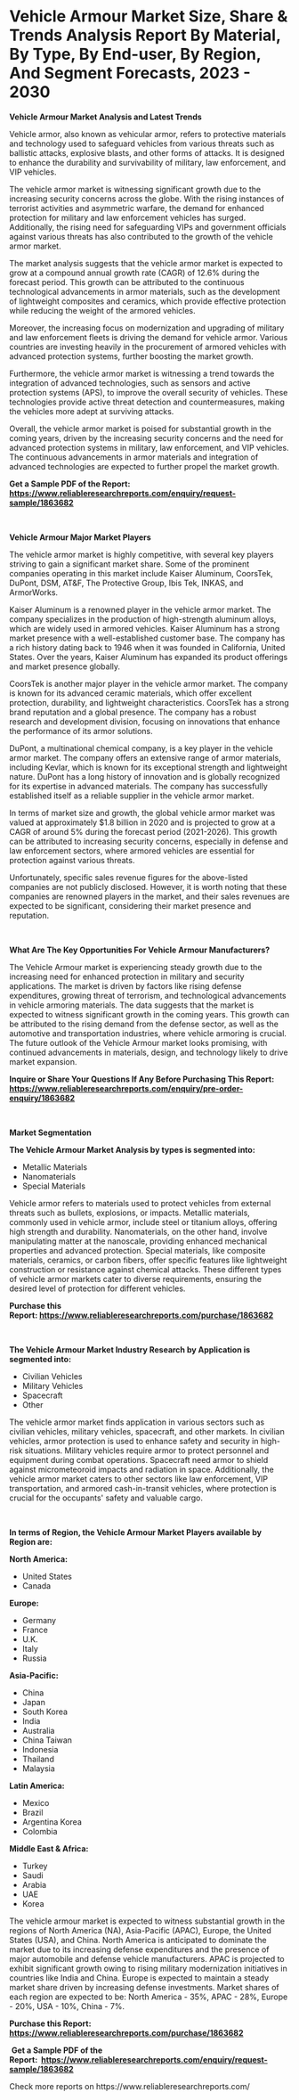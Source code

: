<p><h1>Vehicle Armour Market Size, Share & Trends Analysis Report By Material, By Type, By End-user, By Region, And Segment Forecasts, 2023 - 2030</h1></p><p><strong>Vehicle Armour Market Analysis and Latest Trends</strong></p>
<p><p>Vehicle armor, also known as vehicular armor, refers to protective materials and technology used to safeguard vehicles from various threats such as ballistic attacks, explosive blasts, and other forms of attacks. It is designed to enhance the durability and survivability of military, law enforcement, and VIP vehicles.</p><p>The vehicle armor market is witnessing significant growth due to the increasing security concerns across the globe. With the rising instances of terrorist activities and asymmetric warfare, the demand for enhanced protection for military and law enforcement vehicles has surged. Additionally, the rising need for safeguarding VIPs and government officials against various threats has also contributed to the growth of the vehicle armor market.</p><p>The market analysis suggests that the vehicle armor market is expected to grow at a compound annual growth rate (CAGR) of 12.6% during the forecast period. This growth can be attributed to the continuous technological advancements in armor materials, such as the development of lightweight composites and ceramics, which provide effective protection while reducing the weight of the armored vehicles.</p><p>Moreover, the increasing focus on modernization and upgrading of military and law enforcement fleets is driving the demand for vehicle armor. Various countries are investing heavily in the procurement of armored vehicles with advanced protection systems, further boosting the market growth.</p><p>Furthermore, the vehicle armor market is witnessing a trend towards the integration of advanced technologies, such as sensors and active protection systems (APS), to improve the overall security of vehicles. These technologies provide active threat detection and countermeasures, making the vehicles more adept at surviving attacks.</p><p>Overall, the vehicle armor market is poised for substantial growth in the coming years, driven by the increasing security concerns and the need for advanced protection systems in military, law enforcement, and VIP vehicles. The continuous advancements in armor materials and integration of advanced technologies are expected to further propel the market growth.</p></p>
<p><strong>Get a Sample PDF of the Report:&nbsp; <a href="https://www.reliableresearchreports.com/enquiry/request-sample/1863682">https://www.reliableresearchreports.com/enquiry/request-sample/1863682</a></strong></p>
<p>&nbsp;</p>
<p><strong>Vehicle Armour Major Market Players</strong></p>
<p><p>The vehicle armor market is highly competitive, with several key players striving to gain a significant market share. Some of the prominent companies operating in this market include Kaiser Aluminum, CoorsTek, DuPont, DSM, AT&F, The Protective Group, Ibis Tek, INKAS, and ArmorWorks.</p><p>Kaiser Aluminum is a renowned player in the vehicle armor market. The company specializes in the production of high-strength aluminum alloys, which are widely used in armored vehicles. Kaiser Aluminum has a strong market presence with a well-established customer base. The company has a rich history dating back to 1946 when it was founded in California, United States. Over the years, Kaiser Aluminum has expanded its product offerings and market presence globally.</p><p>CoorsTek is another major player in the vehicle armor market. The company is known for its advanced ceramic materials, which offer excellent protection, durability, and lightweight characteristics. CoorsTek has a strong brand reputation and a global presence. The company has a robust research and development division, focusing on innovations that enhance the performance of its armor solutions.</p><p>DuPont, a multinational chemical company, is a key player in the vehicle armor market. The company offers an extensive range of armor materials, including Kevlar, which is known for its exceptional strength and lightweight nature. DuPont has a long history of innovation and is globally recognized for its expertise in advanced materials. The company has successfully established itself as a reliable supplier in the vehicle armor market.</p><p>In terms of market size and growth, the global vehicle armor market was valued at approximately $1.8 billion in 2020 and is projected to grow at a CAGR of around 5% during the forecast period (2021-2026). This growth can be attributed to increasing security concerns, especially in defense and law enforcement sectors, where armored vehicles are essential for protection against various threats.</p><p>Unfortunately, specific sales revenue figures for the above-listed companies are not publicly disclosed. However, it is worth noting that these companies are renowned players in the market, and their sales revenues are expected to be significant, considering their market presence and reputation.</p></p>
<p>&nbsp;</p>
<p><strong>What Are The Key Opportunities For Vehicle Armour Manufacturers?</strong></p>
<p><p>The Vehicle Armour market is experiencing steady growth due to the increasing need for enhanced protection in military and security applications. The market is driven by factors like rising defense expenditures, growing threat of terrorism, and technological advancements in vehicle armoring materials. The data suggests that the market is expected to witness significant growth in the coming years. This growth can be attributed to the rising demand from the defense sector, as well as the automotive and transportation industries, where vehicle armoring is crucial. The future outlook of the Vehicle Armour market looks promising, with continued advancements in materials, design, and technology likely to drive market expansion.</p></p>
<p><strong>Inquire or Share Your Questions If Any Before Purchasing This Report: <a href="https://www.reliableresearchreports.com/enquiry/pre-order-enquiry/1863682">https://www.reliableresearchreports.com/enquiry/pre-order-enquiry/1863682</a></strong></p>
<p>&nbsp;</p>
<p><strong>Market Segmentation</strong></p>
<p><strong>The Vehicle Armour Market Analysis by types is segmented into:</strong></p>
<p><ul><li>Metallic Materials</li><li>Nanomaterials</li><li>Special Materials</li></ul></p>
<p><p>Vehicle armor refers to materials used to protect vehicles from external threats such as bullets, explosions, or impacts. Metallic materials, commonly used in vehicle armor, include steel or titanium alloys, offering high strength and durability. Nanomaterials, on the other hand, involve manipulating matter at the nanoscale, providing enhanced mechanical properties and advanced protection. Special materials, like composite materials, ceramics, or carbon fibers, offer specific features like lightweight construction or resistance against chemical attacks. These different types of vehicle armor markets cater to diverse requirements, ensuring the desired level of protection for different vehicles.</p></p>
<p><strong>Purchase this Report:&nbsp;<a href="https://www.reliableresearchreports.com/purchase/1863682">https://www.reliableresearchreports.com/purchase/1863682</a></strong></p>
<p>&nbsp;</p>
<p><strong>The Vehicle Armour Market Industry Research by Application is segmented into:</strong></p>
<p><ul><li>Civilian Vehicles</li><li>Military Vehicles</li><li>Spacecraft</li><li>Other</li></ul></p>
<p><p>The vehicle armor market finds application in various sectors such as civilian vehicles, military vehicles, spacecraft, and other markets. In civilian vehicles, armor protection is used to enhance safety and security in high-risk situations. Military vehicles require armor to protect personnel and equipment during combat operations. Spacecraft need armor to shield against micrometeoroid impacts and radiation in space. Additionally, the vehicle armor market caters to other sectors like law enforcement, VIP transportation, and armored cash-in-transit vehicles, where protection is crucial for the occupants' safety and valuable cargo.</p></p>
<p>&nbsp;</p>
<p><strong>In terms of Region, the Vehicle Armour Market Players available by Region are:</strong></p>
<p>
    <p> <strong> North America: </strong>
        <ul>
            <li>United States</li>
            <li>Canada</li>
        </ul>
        </p> 
    <p> <strong> Europe: </strong>
        <ul>
            <li>Germany</li>
            <li>France</li>
            <li>U.K.</li>
            <li>Italy</li>
            <li>Russia</li>
        </ul>
        </p> 
    <p> <strong> Asia-Pacific: </strong>
        <ul>
            <li>China</li>
            <li>Japan</li>
            <li>South Korea</li>
            <li>India</li>
            <li>Australia</li>
            <li>China Taiwan</li>
            <li>Indonesia</li>
            <li>Thailand</li>
            <li>Malaysia</li>
        </ul>
        </p> 
    <p> <strong> Latin America: </strong>
        <ul>
            <li>Mexico</li>
            <li>Brazil</li>
            <li>Argentina Korea</li>
            <li>Colombia</li>
        </ul>
        </p> 
    <p> <strong> Middle East & Africa: </strong>
        <ul>
            <li>Turkey</li>
            <li>Saudi</li>
            <li>Arabia</li>
            <li>UAE</li>
            <li>Korea</li>
        </ul>
    </p>
    </p>
<p><p>The vehicle armour market is expected to witness substantial growth in the regions of North America (NA), Asia-Pacific (APAC), Europe, the United States (USA), and China. North America is anticipated to dominate the market due to its increasing defense expenditures and the presence of major automobile and defense vehicle manufacturers. APAC is projected to exhibit significant growth owing to rising military modernization initiatives in countries like India and China. Europe is expected to maintain a steady market share driven by increasing defense investments. Market shares of each region are expected to be: North America - 35%, APAC - 28%, Europe - 20%, USA - 10%, China - 7%.</p></p>
<p><strong>Purchase this Report: <a href="https://www.reliableresearchreports.com/purchase/1863682">https://www.reliableresearchreports.com/purchase/1863682</a></strong></p>
<p>&nbsp;<strong>Get a Sample PDF of the Report:&nbsp;&nbsp;<a href="https://www.reliableresearchreports.com/enquiry/request-sample/1863682">https://www.reliableresearchreports.com/enquiry/request-sample/1863682</a></strong></p>
<p><strong></strong></p>
<p>Check more reports on https://www.reliableresearchreports.com/</p>